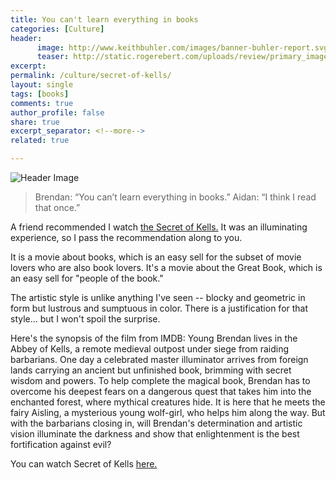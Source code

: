 ```yaml
---
title: You can't learn everything in books
categories: [Culture]
header:
      image: http://www.keithbuhler.com/images/banner-buhler-report.svg
      teaser: http://static.rogerebert.com/uploads/review/primary_image/reviews/the-secret-of-kells-2010/hero_EB20100331REVIEWS100339983AR.jpg
excerpt: 
permalink: /culture/secret-of-kells/
layout: single
tags: [books]
comments: true
author_profile: false
share: true
excerpt_separator: <!--more-->
related: true

---
```


![Header Image](http://static.rogerebert.com/uploads/review/primary_image/reviews/the-secret-of-kells-2010/hero_EB20100331REVIEWS100339983AR.jpg)

>Brendan: “You can’t learn everything in books.” 
>Aidan: “I think I read that once.”   




A friend recommended I watch [the Secret of Kells.](https://www.rottentomatoes.com/m/the_secret_of_kells) It was an illuminating experience, so I pass the recommendation along to you. 

It is a movie about books, which is an easy sell for the subset of movie lovers who are also book lovers. It's a movie about the Great Book, which is an easy sell for "people of the book."

The artistic style is unlike anything I've seen -- blocky and geometric in form but lustrous and sumptuous in color. There is a justification for that style... but I won't spoil the surprise. 

Here's the synopsis of the film from IMDB: Young Brendan lives in the Abbey of Kells, a remote medieval outpost under siege from raiding barbarians. One day a celebrated master illuminator arrives from foreign lands carrying an ancient but unfinished book, brimming with secret wisdom and powers. To help complete the magical book, Brendan has to overcome his deepest fears on a dangerous quest that takes him into the enchanted forest, where mythical creatures hide. It is here that he meets the fairy Aisling, a mysterious young wolf-girl, who helps him along the way. But with the barbarians closing in, will Brendan's determination and artistic vision illuminate the darkness and show that enlightenment is the best fortification against evil?

You can watch Secret of Kells [here.](https://www.google.com/search?q=secret+of+kells+watch+online&rlz=1C5CHFA_enUS721US721&oq=secret+of+kells+watch&aqs=chrome.0.0j69i57j0l4.2843j0j7&sourceid=chrome&ie=UTF-8)